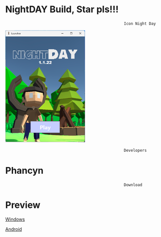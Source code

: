 # NightDAY Build, Star pls!!!

                                                        Icon Night Day
<img src="https://github.com/nelivv/image/blob/main/GameLauncher.png" width="250" height="350">

                                                        Developers
# Phancyn


                                                        Download
# Preview
<a href="https://github.com/phancyn/NightDAY.build/releases/tag/installer">Windows</a>
<p></p>
<a href="https://github.com/phancyn/NightDAY.build/releases/download/Android-1.2.10/NightDay.apk">Android</a>

